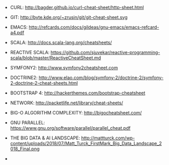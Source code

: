 * CURL: http://bagder.github.io/curl-cheat-sheet/http-sheet.html
* GIT: http://byte.kde.org/~zrusin/git/git-cheat-sheet.svg
* EMACS: http://refcards.com/docs/gildeas/gnu-emacs/emacs-refcard-a4.pdf
* SCALA: http://docs.scala-lang.org/cheatsheets/
* REACTIVE SCALA: https://github.com/sjuvekar/reactive-programming-scala/blob/master/ReactiveCheatSheet.md
* SYMFONY2: http://www.symfony2cheatsheet.com
* DOCTRINE2: http://www.elao.com/blog/symfony-2/doctrine-2/symfony-2-doctrine-2-cheat-sheets.html
* BOOTSTRAP 4: http://hackerthemes.com/bootstrap-cheatsheet
* NETWORK: http://packetlife.net/library/cheat-sheets/
* BIG-O ALGORITHM COMPLEXITY: http://bigocheatsheet.com/
* GNU PARALLEL: https://www.gnu.org/software/parallel/parallel_cheat.pdf

* THE BIG DATA & AI LANDSCAPE: http://mattturck.com/wp-content/uploads/2018/07/Matt_Turck_FirstMark_Big_Data_Landscape_2018_Final.png
*